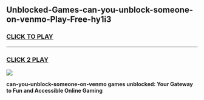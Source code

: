 
## Unblocked-Games-can-you-unblock-someone-on-venmo-Play-Free-hy1i3
<h3>
<a href="https://premium76.site?title=can-you-unblock-someone-on-venmo&ref=23A">CLICK TO PLAY</a></h3>
<hr>

<h3>
<a href="https://premium76.site?title=can-you-unblock-someone-on-venmo&ref=23A">CLICK 2 PLAY</a>
  
</h3>

<a href="https://premium76.site?title=can-you-unblock-someone-on-venmo&ref=23A"><img src="https://clearcache.store/games.png"></a>


**can-you-unblock-someone-on-venmo games unblocked: Your Gateway to Fun and Accessible Online Gaming**
